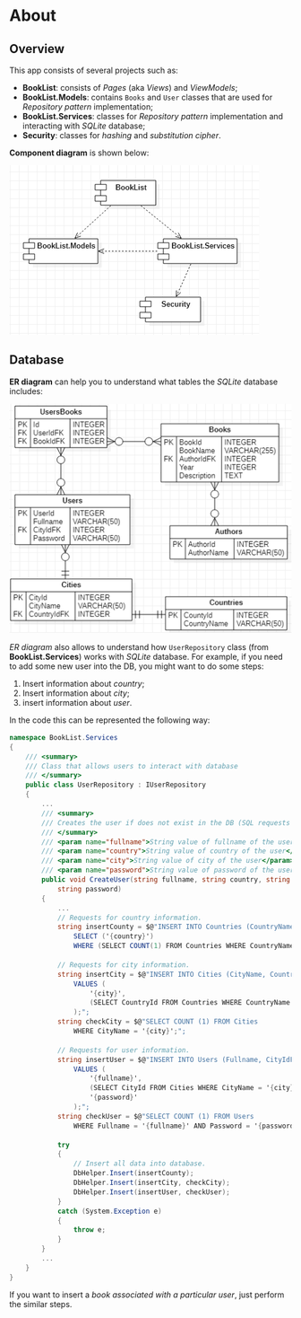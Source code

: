 # About 

## Overview 

This app consists of several projects such as: 
- **BookList**: consists of *Pages* (aka *Views*) and *ViewModels*; 
- **BookList.Models**: contains `Books` and `User` classes that are used for *Repository pattern* implementation; 
- **BookList.Services**: classes for *Repository pattern* implementation and interacting with *SQLite* database; 
- **Security**: classes for *hashing* and *substitution cipher*. 

**Component diagram** is shown below: 

![ComponentsDiagram](img/ComponentsDiagram.png)

## Database 

**ER diagram** can help you to understand what tables the *SQLite* database includes: 

![DatabaseLayout](img/DatabaseLayout.png)

*ER diagram* also allows to understand how `UserRepository` class (from **BookList.Services**) works with *SQLite* database. 
For example, if you need to add some new user into the DB, you might want to do some steps: 
1. Insert information about *country*; 
2. Insert information about *city*; 
3. insert information about *user*. 

In the code this can be represented the following way: 
```C#
namespace BookList.Services
{
    /// <summary>
    /// Class that allows users to interact with database 
    /// </summary>
    public class UserRepository : IUserRepository 
    {
        ...
        /// <summary>
        /// Creates the user if does not exist in the DB (SQL requests are used)
        /// </summary>
        /// <param name="fullname">String value of fullname of the user</param>
        /// <param name="country">String value of country of the user</param>
        /// <param name="city">String value of city of the user</param>
        /// <param name="password">String value of password of the user</param>
        public void CreateUser(string fullname, string country, string city, 
            string password)
        {
            ...
            // Requests for country information. 
            string insertCounty = $@"INSERT INTO Countries (CountryName) 
                SELECT ('{country}')
                WHERE (SELECT COUNT(1) FROM Countries WHERE CountryName = '{country}') = 0;"; 

            // Requests for city information. 
            string insertCity = $@"INSERT INTO Cities (CityName, CountryIdFK) 
                VALUES (
                    '{city}', 
                    (SELECT CountryId FROM Countries WHERE CountryName = '{country}')
                );";  
            string checkCity = $@"SELECT COUNT (1) FROM Cities 
                WHERE CityName = '{city}';"; 

            // Requests for user information. 
            string insertUser = $@"INSERT INTO Users (Fullname, CityIdFK, Password) 
                VALUES (
                    '{fullname}', 
                    (SELECT CityId FROM Cities WHERE CityName = '{city}'), 
                    '{password}'
                );";  
            string checkUser = $@"SELECT COUNT (1) FROM Users 
                WHERE Fullname = '{fullname}' AND Password = '{password}';"; 
            
            try
            {
                // Insert all data into database. 
                DbHelper.Insert(insertCounty); 
                DbHelper.Insert(insertCity, checkCity); 
                DbHelper.Insert(insertUser, checkUser); 
            }
            catch (System.Exception e)
            {
                throw e;
            }
        }
        ...
    }
}
```

If you want to insert a *book associated with a particular user*, just perform the similar steps. 

